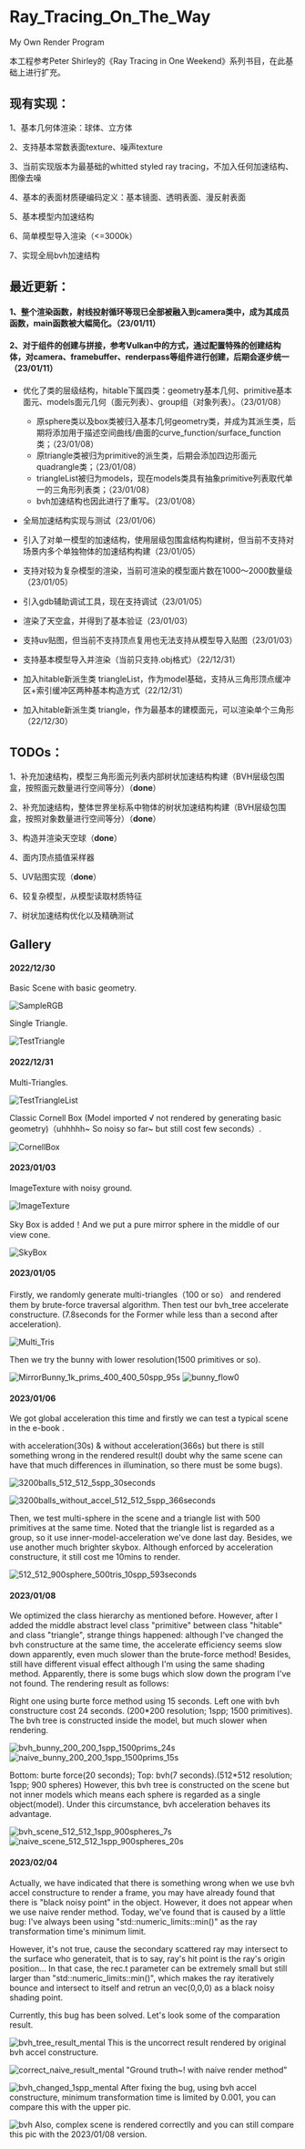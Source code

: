 # Ray_Tracing_On_The_Way
My Own Render Program

本工程参考Peter Shirley的《Ray Tracing in One Weekend》系列书目，在此基础上进行扩充。

## 现有实现：
1、基本几何体渲染：球体、立方体

2、支持基本常数表面texture、噪声texture

3、当前实现版本为最基础的whitted styled ray tracing，不加入任何加速结构、图像去噪

4、基本的表面材质硬编码定义：基本镜面、透明表面、漫反射表面

5、基本模型内加速结构

6、简单模型导入渲染（<=3000k）

7、实现全局bvh加速结构

## 最近更新：

#### 1、整个渲染函数，射线投射循环等现已全部被融入到camera类中，成为其成员函数，main函数被大幅简化。（23/01/11）
#### 2、对于组件的创建与拼接，参考Vulkan中的方式，通过配置特殊的创建结构体，对camera、framebuffer、renderpass等组件进行创建，后期会逐步统一（23/01/11）

  * 优化了类的层级结构，hitable下属四类：geometry基本几何、primitive基本面元、models面元几何（面元列表）、group组（对象列表）。（23/01/08）
    * 原sphere类以及box类被归入基本几何geometry类，并成为其派生类，后期将添加用于描述空间曲线/曲面的curve_function/surface_function类；（23/01/08）
    * 原triangle类被归为primitive的派生类，后期会添加四边形面元quadrangle类；（23/01/08）
    * triangleList被归为models，现在models类具有抽象primitive列表取代单一的三角形列表类；（23/01/08）
    * bvh加速结构也因此进行了重写。（23/01/08）

  * 全局加速结构实现与测试（23/01/06）

  * 引入了对单一模型的加速结构，使用层级包围盒结构构建树，但当前不支持对场景内多个单独物体的加速结构构建（23/01/05）

  * 支持对较为复杂模型的渲染，当前可渲染的模型面片数在1000～2000数量级（23/01/05）

  * 引入gdb辅助调试工具，现在支持调试（23/01/05）

  * 渲染了天空盒，并得到了基本验证（23/01/03）

  * 支持uv贴图，但当前不支持顶点复用也无法支持从模型导入贴图（23/01/03）

  * 支持基本模型导入并渲染（当前只支持.obj格式）（22/12/31）

  * 加入hitable新派生类 triangleList，作为model基础，支持从三角形顶点缓冲区+索引缓冲区两种基本构造方式（22/12/31）

  * 加入hitable新派生类 triangle，作为最基本的建模面元，可以渲染单个三角形（22/12/30）




## TODOs：
1、补充加速结构，模型三角形面元列表内部树状加速结构构建（BVH层级包围盒，按照面元数量进行空间等分）（**done**）

2、补充加速结构，整体世界坐标系中物体的树状加速结构构建（BVH层级包围盒，按照对象数量进行空间等分）（**done**）

3、构造并渲染天空球（**done**）

4、面内顶点插值采样器

5、UV贴图实现（**done**）

6、较复杂模型，从模型读取材质特征

7、树状加速结构优化以及精确测试


## Gallery

#### 2022/12/30

Basic Scene with basic geometry.

![SampleRGB](https://user-images.githubusercontent.com/89559223/210774486-e8228452-9658-4982-acff-a6ba477c5fd3.png)


Single Triangle.

![TestTriangle](https://user-images.githubusercontent.com/89559223/210774838-6456d714-fc19-4bf3-98b6-5f17a277b922.png)


#### 2022/12/31

Multi-Triangles.

![TestTriangleList](https://user-images.githubusercontent.com/89559223/210775026-aa8aa0b0-a13a-4334-9c67-9079cb277ca6.png)


Classic Cornell Box (Model imported √ not rendered by generating basic geometry)（uhhhhh~ So noisy so far~ but still cost few seconds）.

![CornellBox](https://user-images.githubusercontent.com/89559223/210775353-964c1763-4c67-473a-9f6a-44d76692809b.png)



#### 2023/01/03

ImageTexture with noisy ground.

![ImageTexture](https://user-images.githubusercontent.com/89559223/210772856-bf1198d4-cfc5-4d89-b158-1435f9c02836.png)

Sky Box is added！And we put a pure mirror sphere in the middle of our view cone.

![SkyBox](https://user-images.githubusercontent.com/89559223/210775943-c9920584-2fb9-4153-84d7-cffa81dc799e.png)

#### 2023/01/05

Firstly, we randomly generate multi-triangles（100 or so） and rendered them by brute-force traversal algorithm. Then test our bvh_tree accelerate constructure. (7.8seconds for the Former while less than a second after acceleration).

![Multi_Tris](https://user-images.githubusercontent.com/89559223/210777354-a56dd5e6-fa51-4239-afdc-98092e9f2fb2.png)

Then we try the bunny with lower resolution(1500 primitives or so).

![MirrorBunny_1k_prims_400_400_50spp_95s](https://user-images.githubusercontent.com/89559223/210777662-feb22f13-dca0-4edd-a414-0d169c0814ad.png)
![bunny_flow0](https://user-images.githubusercontent.com/89559223/210777678-4f07d7b7-f8fb-4180-ae91-3182f01c9826.png)


#### 2023/01/06

We got global acceleration this time and firstly we can test a typical scene in the e-book <Ray tracing in one weekend>.

with acceleration(30s) & without acceleration(366s) but there is still something wrong in the rendered result(I doubt why the same scene can have that much differences in illumination, so there must be some bugs). 

![3200balls_512_512_5spp_30seconds](https://user-images.githubusercontent.com/89559223/211009785-19de6d16-c687-4284-b757-bc05efa56f81.png)

![3200balls_without_accel_512_512_5spp_366seconds](https://user-images.githubusercontent.com/89559223/211009840-7e6f7dee-6870-4a50-95ac-06e239655ada.png)



Then, we test multi-sphere in the scene and a triangle list with 500 primitives at the same time. Noted that the triangle list is regarded as a group, so it use inner-model-acceleration we've done last day. Besides, we use another much brighter skybox. Although enforced by acceleration constructure, it still cost me 10mins to render.

![512_512_900sphere_500tris_10spp_593seconds](https://user-images.githubusercontent.com/89559223/211009864-b053d0fe-a51b-4235-a3f4-6f6b3dad996c.png)


#### 2023/01/08

We optimized the class hierarchy as mentioned before. However, after I added the middle abstract level class "primitive" between class "hitable" and class "triangle", strange things happened: although I've changed the bvh constructure at the same time, the accelerate efficiency seems slow down apparently, even much slower than the brute-force method! Besides, still have different visual effect although I'm using the same shading method. Apparently, there is some bugs which slow down the program I've not found. The rendering result as follows: 

Right one using burte force method using 15 seconds. Left one with bvh constructure cost 24 seconds. (200*200 resolution; 1spp; 1500 primitives). The bvh tree is constructed inside the model, but much slower when rendering.

![bvh_bunny_200_200_1spp_1500prims_24s](https://user-images.githubusercontent.com/89559223/211190277-c81d9548-cf27-4a27-a7e2-b28d0e47d0f7.png)
![naive_bunny_200_200_1spp_1500prims_15s](https://user-images.githubusercontent.com/89559223/211190280-2d08d399-b6fb-4502-8a8c-a1c12f0a9c8f.png)

Bottom: burte force(20 seconds); Top: bvh(7 seconds).(512*512 resolution; 1spp; 900 spheres) However, this bvh tree is constructed on the scene but not inner models which means each sphere is regarded as a single object(model). Under this circumstance, bvh acceleration behaves its advantage.

![bvh_scene_512_512_1spp_900spheres_7s](https://user-images.githubusercontent.com/89559223/211190412-55104476-fb24-4d79-899e-a46cbe633ee0.png)
![naive_scene_512_512_1spp_900spheres_20s](https://user-images.githubusercontent.com/89559223/211190417-c9c46d6e-b7a0-4c61-8ec8-fe30c7b62de8.png)


#### 2023/02/04

Actually, we have indicated that there is something wrong when we use bvh accel constructure to render a frame, you may have already found that there is "black noisy point" in the object. However, it does not appear when we use naive render method. Today, we've found that is caused by a little bug: I've always been using "std::numeric_limits<float>::min()" as the ray transformation time's minimum limit. 

However, it's not true, cause the secondary scattered ray may intersect to the surface who generateit, that is to say, ray's hit point is the ray's origin position... In that case, the rec.t parameter can be extremely small but still larger than "std::numeric_limits<float>::min()", which makes the ray iteratively bounce and intersect to itself and retrun an vec(0,0,0) as a black noisy shading point.

Currently, this bug has been solved. Let's look some of the comparation result.


![bvh_tree_result_mental](https://user-images.githubusercontent.com/89559223/216764760-7fb679f1-c168-4d0f-9531-e9d6e654ed84.png)
This is the uncorrect result rendered by original bvh accel constructure.

![correct_naive_result_mental](https://user-images.githubusercontent.com/89559223/216764807-fd24fed6-49c6-4db7-a39f-22b1dceaa851.png)
"Ground truth~! with naive render method"

![bvh_changed_1spp_mental](https://user-images.githubusercontent.com/89559223/216764872-9ae99108-4b48-46ab-9778-0d71eb9dc7bc.png)
After fixing the bug, using bvh accel constructure, minimum transformation time is limited by 0.001, you can compare this with the upper pic.


![bvh](https://user-images.githubusercontent.com/89559223/216764972-2fbcb8be-7e09-44c1-ab9f-333c8250feaf.png)
Also, complex scene is rendered correctlly and you can still compare this pic with the 2023/01/08 version.
